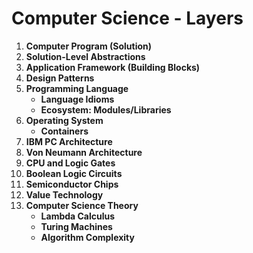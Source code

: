 # **Computer Science - Layers**

1.  **Computer Program (Solution)**
2.  **Solution-Level Abstractions**
3.  **Application Framework (Building Blocks)**
4.  **Design Patterns**
5.  **Programming Language**
    * **Language Idioms**
    * **Ecosystem: Modules/Libraries**
6.  **Operating System**
    * **Containers**
7.  **IBM PC Architecture**
8.  **Von Neumann Architecture**
9.  **CPU and Logic Gates**
10. **Boolean Logic Circuits**
11. **Semiconductor Chips**
12. **Value Technology**
13. **Computer Science Theory**
    * **Lambda Calculus**
    * **Turing Machines**
    * **Algorithm Complexity**

